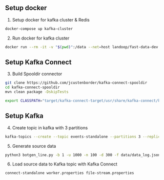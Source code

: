 ## Setup docker

1. Setup docker for kafka cluster & Redis
```bash
docker-compose up kafka-cluster
```

2. Run docker for kafka cluster
```bash
docker run --rm -it -v "$(pwd)":/data --net=host landoop/fast-data-dev bash
```

## Setup Kafka Connect
3. Build Spooldir connector

```bash
git clone https://github.com/jcustenborder/kafka-connect-spooldir
cd kafka-connect-spooldir
mvn clean package -DskipTests

export CLASSPATH="target/kafka-connect-target/usr/share/kafka-connect/kafka-connect-spooldir/*"
```

## Setup Kafka
4. Create topic in kafka with 3 partitions
```bash
kafka-topics --create --topic events-standalone --partitions 3 --replication-factor 1 --zookeeper 127.0.0.1:2181
```

5. Generate source data
```bash
python3 botgen_line.py -b 1 -u 1000 -n 100 -d 300 -f data/data_log.json
```

6. Load source data to Kafka topic with Kafka Connect
```bash
connect-standalone worker.properties file-stream.properties
```